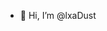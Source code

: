 - 👋 Hi, I’m @lxaDust


<!---
lxaDust/lxaDust is a ✨ special ✨ repository because its `README.md` (this file) appears on your GitHub profile.
You can click the Preview link to take a look at your changes.
--->
